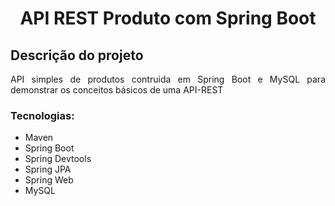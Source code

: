 <h1 align="center">API REST Produto com Spring Boot </h1>

## Descrição do projeto
<p align="justify">API simples de produtos contruida em Spring Boot e MySQL para demonstrar os conceitos básicos de uma API-REST</p>

### Tecnologias:
 - Maven 
 - Spring Boot
 - Spring Devtools
 - Spring JPA
 - Spring Web
 - MySQL
 
 
 
